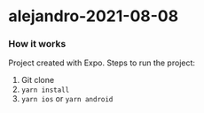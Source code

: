 # alejandro-2021-08-08

### How it works

Project created with Expo. Steps to run the project:

1. Git clone
2. `yarn install`
3. `yarn ios` or `yarn android`

